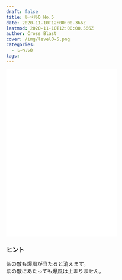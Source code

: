 ```yaml
---
draft: false
title: レベル0 No.5
date: 2020-11-10T12:00:00.366Z
lastmod: 2020-11-10T12:00:00.566Z
author: Cross Blast
cover: /img/level0-5.png
categories:
  - レベル0
tags:
---
```

<p><iframe style="height: 450px;" src="//fervent-lumiere-0e0ee3.netlify.app/#/blast/level0-5/ja" frameborder="0" scrolling="no" allowfullscreen=""></iframe></p>

### ヒント

紫の敵も爆風が当たると消えます。\
紫の敵にあたっても爆風は止まりません。